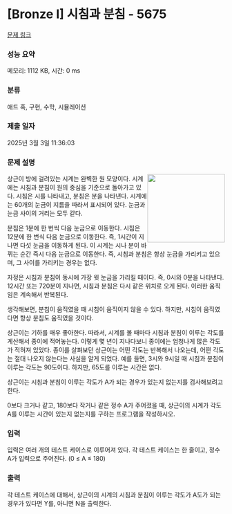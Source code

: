 # [Bronze I] 시침과 분침 - 5675 

[문제 링크](https://www.acmicpc.net/problem/5675) 

### 성능 요약

메모리: 1112 KB, 시간: 0 ms

### 분류

애드 혹, 구현, 수학, 시뮬레이션

### 제출 일자

2025년 3월 3일 11:36:03

### 문제 설명

<p><img alt="" src="https://www.acmicpc.net/upload/images/clock.png" style="float:right; height:158px; width:179px">상근이 방에 걸려있는 시계는 완벽한 원 모양이다. 시계에는 시침과 분침이 원의 중심을 기준으로 돌아가고 있다. 시침은 시를 나타내고, 분침은 분을 나타낸다. 시계에는 60개의 눈금이 지름을 따라서 표시되어 있다. 눈금과 눈금 사이의 거리는 모두 같다.</p>

<p>분침은 1분에 한 번씩 다음 눈금으로 이동한다. 시침은 12분에 한 번식 다음 눈금으로 이동한다. 즉, 1시간이 지나면 다섯 눈금을 이동하게 된다. 이 시계는 시나 분이 바뀌는 순간 즉시 다음 눈금으로 이동한다. 즉, 시침과 분침은 항상 눈금을 가리키고 있으며, 그 사이를 가리키는 경우는 없다.</p>

<p>자정은 시침과 분침이 동시에 가장 윗 눈금을 가리킬 때이다. 즉, 0시와 0분을 나타낸다. 12시간 또는 720분이 지나면, 시침과 분침은 다시 같은 위치로 오게 된다. 이러한 움직임은 계속해서 반복된다. </p>

<p>생각해보면, 분침이 움직였을 때 시침이 움직이지 않을 수 있다. 하지만, 시침이 움직였다면 항상 분침도 움직였을 것이다.</p>

<p>상근이는 기하를 매우 좋아한다. 따라서, 시계를 볼 때마다 시침과 분침이 이루는 각도를 계산해서 종이에 적어놓는다. 이렇게 몇 년이 지나다보니 종이에는 엄청나게 많은 각도가 적혀져 있었다. 종이를 살펴보던 상근이는 어떤 각도는 반복해서 나오는데, 어떤 각도는 절대 나오지 않는다는 사실을 알게 되었다. 예를 들면, 3시와 9시일 때 시침과 분침이 이루는 각도는 90도이다. 하지만, 65도를 이루는 시간은 없다.</p>

<p>상근이는 시침과 분침이 이루는 각도가 A가 되는 경우가 있는지 없는지를 검사해보려고 한다.</p>

<p>0보다 크거나 같고, 180보다 작거나 같은 정수 A가 주어졌을 때, 상근이의 시계가 각도 A를 이루는 시간이 있는지 없는지를 구하는 프로그램을 작성하시오.</p>

### 입력 

 <p>입력은 여러 개의 테스트 케이스로 이루어져 있다. 각 테스트 케이스는 한 줄이고, 정수 A가 입력으로 주어진다. (0 ≤ A ≤ 180)</p>

### 출력 

 <p>각 테스트 케이스에 대해서, 상근이의 시계의 시침과 분침이 이루는 각도가 A도가 되는 경우가 있다면 Y를, 아니면 N을 출력한다.</p>

